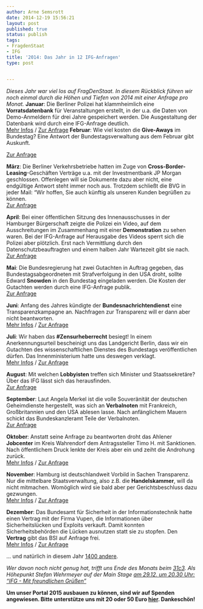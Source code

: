 ```yaml
---
author: Arne Semsrott
date: 2014-12-19 15:56:21
layout: post
published: true
status: publish
tags:
- FragdenStaat
- IFG
title: '2014: Das Jahr in 12 IFG-Anfragen'
type: post


---
```


_Dieses Jahr war viel los auf FragDenStaat. In diesem Rückblick führen wir noch einmal durch die Höhen und Tiefen von 2014 mit einer Anfrage pro Monat._ **Januar**: Die Berliner Polizei hat klammheimlich eine **Vorratsdatenbank** für Veranstaltungen erstellt, in der u.a. die Daten von Demo-Anmeldern für drei Jahre gespeichert werden. Die Ausgestaltung der Datenbank wird durch eine IFG-Anfrage deutlich.  
[Mehr Infos](https://netzpolitik.org/2014/polizeiliche-vorratsspeicherung-von-versammlungen-in-berlin/) / [Zur Anfrage](https://fragdenstaat.de/anfrage/errichtungsanordnung-der-stadtweiten-veranstaltungsdatenbank/) **Februar**: Wie viel kosten die **Give-Aways** im Bundestag? Eine Antwort der Bundestagsverwaltung aus dem Februar gibt Auskunft.

[Zur Anfrage](https://fragdenstaat.de/anfrage/ausgaben-fur-werbegeschenke/#nachricht-15240)

**März**: Die Berliner Verkehrsbetriebe hatten im Zuge von **Cross-Border-Leasing**-Geschäften Verträge u.a. mit der Investmentbank JP Morgan geschlossen. Offenlegen will sie Dokumente dazu aber nicht, eine endgültige Antwort steht immer noch aus. Trotzdem schließt die BVG in jeder Mail: “Wir hoffen, Sie auch künftig als unseren Kunden begrüßen zu können.  
[Zur Anfrage](https://fragdenstaat.de/anfrage/vereinbarung-vom-14032014-zwischen-jp-morgan-clifford-chance-und-den-berliner-verkehrsbetrieben/)

**April**: Bei einer öffentlichen Sitzung des Innenausschusses in der Hamburger Bürgerschaft zeigte die Polizei ein Video, auf dem Ausschreitungen im Zusammenhang mit einer **Demonstration** zu sehen waren. Bei der IFG-Anfrage auf Herausgabe des Videos sperrt sich die Polizei aber plötzlich. Erst nach Vermittlung durch den Datenschutzbeauftragten und einem halben Jahr Wartezeit gibt sie nach.  
[Zur Anfrage](https://fragdenstaat.de/anfrage/videomaterial-sitzung-innenausschuss-61/)

**Mai**: Die Bundesregierung hat zwei Gutachten in Auftrag gegeben, das Bundestagsabgeordneten mit Strafverfolgung in den USA droht, sollte Edward **Snowden** in den Bundestag eingeladen werden. Die Kosten der Gutachten werden durch eine IFG-Anfrage publik.  
[Zur Anfrage](https://fragdenstaat.de/anfrage/kosten-fur-snowden-gutachten/)

**Juni**: Anfang des Jahres kündigte der **Bundesnachrichtendienst** eine Transparenzkampagne an. Nachfragen zur Transparenz will er dann aber nicht beantworten.  
[Mehr Infos](http://blog.fragdenstaat.de/post/101763758117/informationsfreiheit-der-bnd-will-nicht-mitmachen) / [Zur Anfrage](https://fragdenstaat.de/anfrage/kosten-der-neuen-schilder-bundesnachrichtendienst-in-rahmen-der-transparenz-offensive/)

**Juli**: Wir haben das **#Zensurheberrecht** besiegt! In einem Anerkennungsurteil bescheinigt uns das Landgericht Berlin, dass wir ein Gutachten des wissenschaftlichen Dienstes des Bundestags veröffentlichen dürfen. Das Innenministerium hatte uns deswegen verklagt.  
[Mehr Infos](https://fragdenstaat.de/zensurheberrecht) / [Zur Anfrage](https://fragdenstaat.de/anfrage/stellungnahme-zur-anderung-der-euwg/)

**August**: Mit welchen **Lobbyisten** treffen sich Minister und Staatssekretäre? Über das IFG lässt sich das herausfinden.  
[Zur Anfrage](https://fragdenstaat.de/anfrage/treffen-und-kontakte-mit-interessensgruppen/)

**September**: Laut Angela Merkel ist die volle Souveränität der deutschen Geheimdienste hergestellt, was sich an **Verbalnoten** mit Frankreich, Großbritannien und den USA ablesen lasse. Nach anfänglichem Mauern schickt das Bundeskanzleramt Teile der Verbalnoten.  
[Zur Anfrage](https://fragdenstaat.de/anfrage/einsicht-der-verbalnoten-die-die-vereinbarungen-aus-dem-g10-gesetz-beendet-haben/)

**Oktober**: Anstatt seine Anfrage zu beantworten droht das Ahlener **Jobcenter** im Kreis Wahrendorf dem Antragssteller Timo H. mit Sanktionen. Nach öffentlichem Druck lenkte der Kreis aber ein und zeiht die Androhung zurück.  
[Mehr Infos](http://blog.fragdenstaat.de/post/101266104677/sanktionsandrohung-wegen-ifg-anfrage) / [Zur Anfrage](https://fragdenstaat.de/anfrage/jobcenter-manahme-focus-job-in-ahlenbeckum-in-der-optionskommune-kreis-warendorf/#nachricht-21481)

**November**: Hamburg ist deutschlandweit Vorbild in Sachen Transparenz. Nur die mittelbare Staatsverwaltung, also z.B. die **Handelskammer**, will da nicht mitmachen. Womöglich wird sie bald aber per Gerichtsbeschluss dazu gezwungen.  
[Mehr Infos](http://blog.fragdenstaat.de/post/105001639437/rheinland-pfalz-macht-es-gut-die-handelskammer) / [Zur Anfrage](https://fragdenstaat.de/anfrage/gutachten-zur-analyse-der-gehalts-des-hauptgeschaftsfuhrers/)

**Dezember**: Das Bundesamt für Sicherheit in der Informationstechnik hatte einen Vertrag mit der Firma Vupen, die Informationen über Sicherheitslücken und Exploits verkauft. Damit konnten Sicherheitsbehörden die Lücken ausnutzen statt sie zu stopfen. Den **Vertrag** gibt das BSI auf Anfrage frei.  
[Mehr Infos](https://netzpolitik.org/2014/vupen-threat-protection-wir-veroeffentlichen-den-vertrag-mit-dem-das-bsi-sicherheitsluecken-und-exploits-kauft/) / [Zur Anfrage](https://fragdenstaat.de/anfrage/vertrag-mit-firma-vupen/)

… und natürlich in diesem Jahr [1400 andere](https://fragdenstaat.de/anfragen/).

_Wer davon noch nicht genug hat, trifft uns Ende des Monats beim [31c3](https://events.ccc.de/congress/2014/wiki/Main_Page). Als Höhepunkt Stefan Wehrmeyer auf der Main Stage [am 29.12. um 20.30 Uhr: “IFG - Mit freundlichen Grüßen”](https://events.ccc.de/congress/2014/Fahrplan/events/6366.html)_

**Um unser Portal 2015 ausbauen zu können, sind wir auf Spenden angewiesen. Bitte unterstütze uns mit 20 oder 50 Euro [hier](https://fragdenstaat.de/hilfe/spenden/). Dankeschön!**